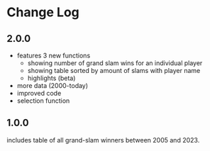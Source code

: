 # Change Log

## 2.0.0

* features 3 new functions
    - showing number of grand slam wins for an individual player
    - showing table sorted by amount of slams with player name
    - highlights (beta)
* more data (2000-today)
* improved code
* selection function

## 1.0.0

includes table of all grand-slam winners between 2005 and 2023.